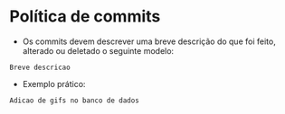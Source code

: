 # Política de commits

* Os commits devem descrever uma breve descrição do que foi feito, alterado ou deletado o seguinte modelo:
```
Breve descricao
```

* Exemplo prático:
```
Adicao de gifs no banco de dados
```
